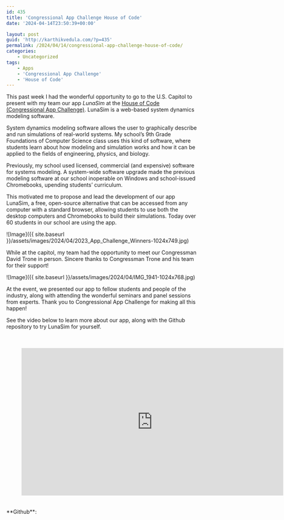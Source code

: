 ```yaml
---
id: 435
title: 'Congressional App Challenge House of Code'
date: '2024-04-14T23:50:39+00:00'

layout: post
guid: 'http://karthikvedula.com/?p=435'
permalink: /2024/04/14/congressional-app-challenge-house-of-code/
categories:
    - Uncategorized
tags:
    - Apps
    - 'Congressional App Challenge'
    - 'House of Code'
---
```


This past week I had the wonderful opportunity to go to the U.S. Capitol to present with my team our app *LunaSim* at the [House of Code (Congressional App Challenge)](https://www.congressionalappchallenge.us/). LunaSim is a web-based system dynamics modeling software.

System dynamics modeling software allows the user to graphically describe and run simulations of real-world systems. My school’s 9th Grade Foundations of Computer Science class uses this kind of software, where students learn about how modeling and simulation works and how it can be applied to the fields of engineering, physics, and biology.

Previously, my school used licensed, commercial (and expensive) software for systems modeling. A system-wide software upgrade made the previous modeling software at our school inoperable on Windows and school-issued Chromebooks, upending students’ curriculum.

This motivated me to propose and lead the development of our app LunaSim, a free, open-source alternative that can be accessed from any computer with a standard browser, allowing students to use both the desktop computers and Chromebooks to build their simulations. Today over 60 students in our school are using the app.

![Image]({{ site.baseurl }}/assets/images/2024/04/2023_App_Challenge_Winners-1024x749.jpg)

While at the capitol, my team had the opportunity to meet our Congressman David Trone in person. Sincere thanks to Congressman Trone and his team for their support!

![Image]({{ site.baseurl }}/assets/images/2024/04/IMG_1941-1024x768.jpg)

At the event, we presented our app to fellow students and people of the industry, along with attending the wonderful seminars and panel sessions from experts. Thank you to Congressional App Challenge for making all this happen!

See the video below to learn more about our app, along with the Github repository to try LunaSim for yourself.

<div aria-hidden="true" class="wp-block-spacer" style="height:20px"></div><figure class="wp-block-embed is-type-video is-provider-youtube wp-block-embed-youtube wp-embed-aspect-16-9 wp-has-aspect-ratio"><div class="wp-block-embed__wrapper"><iframe allow="accelerometer; autoplay; clipboard-write; encrypted-media; gyroscope; picture-in-picture; web-share" allowfullscreen frameborder="0" height="388" loading="lazy" referrerpolicy="strict-origin-when-cross-origin" src="https://www.youtube.com/embed/luRWuwhCkec?start=14&feature=oembed" title="LunaSim - Congressional App Challenge 2023" width="690"></iframe></div></figure><div aria-hidden="true" class="wp-block-spacer" style="height:20px"></div>**Github**: <https://github.com/oboy-1/LunaSim>
